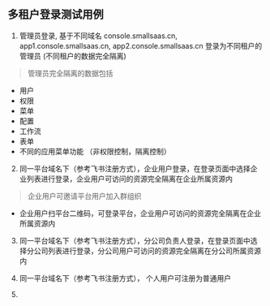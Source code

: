 ## 多租户登录测试用例

1. 管理员登录, 基于不同域名 console.smallsaas.cn, app1.console.smallsaas.cn, app2.console.smallsaas.cn 登录为不同租户的管理员 (不同租户的数据完全隔离)
> 管理员完全隔离的数据包括 
-  用户
-  权限
-  菜单 
-  配置
-  工作流
-  表单
-  不同的应用菜单功能 （非权限控制，隔离控制）

2. 同一平台域名下（参考飞书注册方式），企业用户登录，在登录页面中选择企业列表进行登录，企业用户可访问的资源完全隔离在企业所属资源内
> 企业用户可邀请平台用户加入群组织
- 企业用户扫平台二维码，可登录平台，企业用户可访问的资源完全隔离在企业所属资源内


3. 同一平台域名下（参考飞书注册方式），分公司负责人登录，在登录页面中选择分公司列表进行登录，分公司用户可访问的资源完全隔离在分公司所属资源内


4. 同一平台域名下（参考飞书注册方式）， 个人用户可注册为普通用户
5.
